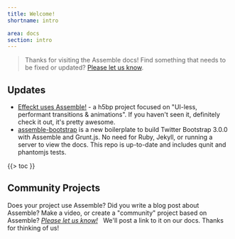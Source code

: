 ```yaml
---
title: Welcome!
shortname: intro

area: docs
section: intro
---
```


> Thanks for visiting the Assemble docs! Find something that needs to be fixed or updated? [Please let us know](https://github.com/assemble/assemble/issues).


## Updates

* [Effeckt uses Assemble!](https://github.com/h5bp/Effeckt.css) - a h5bp project focused on "UI-less, performant transitions & animations". If you haven't seen it, definitely check it out, it's pretty awesome.
* [assemble-bootstrap](https://github.com/assemble/assemble-bootstrap) is a new boilerplate to build Twitter Bootstrap 3.0.0 with Assemble and Grunt.js. No need for Ruby, Jekyll, or running a server to view the docs. This repo is up-to-date and includes qunit and phantomjs tests.


{{> toc }}


## Community Projects

Does your project use Assemble? Did you write a blog post about Assemble? Make a video, or create a "community" project based on Assemble? _[Please let us know!](https://github.com/assemble/assemble/issues)_ &nbsp; We'll post a link to it on our docs. Thanks for thinking of us!
